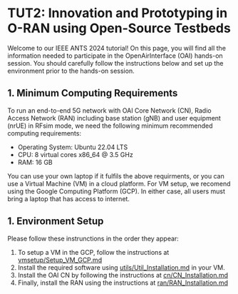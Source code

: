 # TUT2: Innovation and Prototyping in O-RAN using Open-Source Testbeds

Welcome to our IEEE ANTS 2024 tutorial! On this page, you will find all the information needed to participate in the OpenAirInterface (OAI) hands-on session.
You should carefully follow the instructions below and set up the environment prior to the hands-on session.

## 1. Minimum Computing Requirements
To run an end-to-end 5G network with OAI Core Network (CN),
Radio Access Network (RAN) including base station (gNB) and user equipment (nrUE) in RFsim mode, we need the following minimum recommended computing requirements: 
-  Operating System: Ubuntu 22.04 LTS
-  CPU: 8 virtual cores x86_64 @ 3.5 GHz
-  RAM: 16 GB
  
You can use your own laptop if it fulfils the above requirments, or you can use a Virtual Machine (VM) in a cloud platform.
For VM setup, we recomend using the Google Computing Platform (GCP).
In either case, all users must bring a laptop that has access to internet.

## 1. Environment Setup

Please follow these instrunctions in the order they appear:

1. To setup a VM in the GCP, follow the instructions at [vmsetup/Setup_VM_GCP.md](./vmsetup/Setup_VM_GCP.md)
2. Install the required software using [utils/Util_Installation.md](./utils/Util_Installation.md) in your VM.
3. Install the OAI CN by following the instructions at [cn/CN_Installation.md](./cn/CN_Installation.md)
4. Finally, install the RAN using the instructions at [ran/RAN_Installation.md](./ran/RAN_Installation.md)
